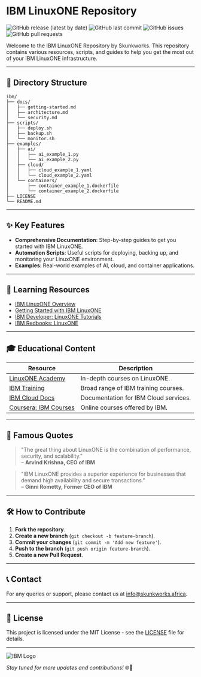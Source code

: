 # IBM LinuxONE Repository

![GitHub release (latest by date)](https://img.shields.io/github/v/release/skunkworksza/ibm)
![GitHub last commit](https://img.shields.io/github/last-commit/skunkworksza/ibm)
![GitHub issues](https://img.shields.io/github/issues/skunkworksza/ibm)
![GitHub pull requests](https://img.shields.io/github/issues-pr/skunkworksza/ibm)

Welcome to the IBM LinuxONE Repository by Skunkworks. This repository contains various resources, scripts, and guides to help you get the most out of your IBM LinuxONE infrastructure.

---

## 📂 Directory Structure

```plaintext
ibm/
├── docs/
│   ├── getting-started.md
│   ├── architecture.md
│   └── security.md
├── scripts/
│   ├── deploy.sh
│   ├── backup.sh
│   └── monitor.sh
├── examples/
│   ├── ai/
│   │   ├── ai_example_1.py
│   │   └── ai_example_2.py
│   ├── cloud/
│   │   ├── cloud_example_1.yaml
│   │   └── cloud_example_2.yaml
│   └── containers/
│       ├── container_example_1.dockerfile
│       └── container_example_2.dockerfile
├── LICENSE
└── README.md
```

---

## ✨ Key Features

- **Comprehensive Documentation**: Step-by-step guides to get you started with IBM LinuxONE.
- **Automation Scripts**: Useful scripts for deploying, backing up, and monitoring your LinuxONE environment.
- **Examples**: Real-world examples of AI, cloud, and container applications.

---

## 📖 Learning Resources

- [IBM LinuxONE Overview](https://www.ibm.com/it-infrastructure/linuxone)
- [Getting Started with IBM LinuxONE](https://www.ibm.com/it-infrastructure/linuxone/get-started)
- [IBM Developer: LinuxONE Tutorials](https://developer.ibm.com/tutorials/?search=linuxone)
- [IBM Redbooks: LinuxONE](https://www.redbooks.ibm.com/Redbooks.nsf/domains/linuxone)

---

## 🎓 Educational Content

| Resource | Description |
|----------|-------------|
| [LinuxONE Academy](https://www.ibm.com/it-infrastructure/linuxone/academy) | In-depth courses on LinuxONE. |
| [IBM Training](https://www.ibm.com/training) | Broad range of IBM training courses. |
| [IBM Cloud Docs](https://cloud.ibm.com/docs) | Documentation for IBM Cloud services. |
| [Coursera: IBM Courses](https://www.coursera.org/ibm) | Online courses offered by IBM. |

---

## 📢 Famous Quotes

> "The great thing about LinuxONE is the combination of performance, security, and scalability."  
> – **Arvind Krishna, CEO of IBM**

> "IBM LinuxONE provides a superior experience for businesses that demand high availability and secure transactions."  
> – **Ginni Rometty, Former CEO of IBM**

---

## 🛠️ How to Contribute

1. **Fork the repository**.
2. **Create a new branch** (`git checkout -b feature-branch`).
3. **Commit your changes** (`git commit -m 'Add new feature'`).
4. **Push to the branch** (`git push origin feature-branch`).
5. **Create a new Pull Request**.

---

## 📞 Contact

For any queries or support, please contact us at [info@skunkworks.africa](mailto:info@skunkworks.africa).

---

## 📄 License

This project is licensed under the MIT License - see the [LICENSE](LICENSE) file for details.

---

![IBM Logo](https://upload.wikimedia.org/wikipedia/commons/5/51/IBM_logo.svg)

_Stay tuned for more updates and contributions!_ 🌐🚀
